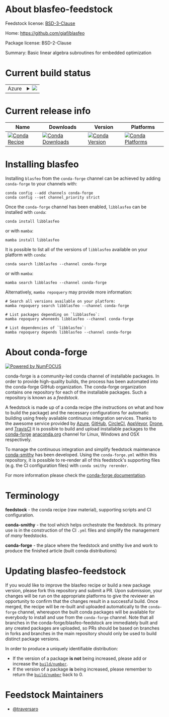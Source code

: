 About blasfeo-feedstock
=======================

Feedstock license: [BSD-3-Clause](https://github.com/conda-forge/blasfeo-feedstock/blob/main/LICENSE.txt)

Home: https://github.com/giaf/blasfeo

Package license: BSD-2-Clause

Summary: Basic linear algebra subroutines for embedded optimization

Current build status
====================


<table>
    
  <tr>
    <td>Azure</td>
    <td>
      <details>
        <summary>
          <a href="https://dev.azure.com/conda-forge/feedstock-builds/_build/latest?definitionId=23103&branchName=main">
            <img src="https://dev.azure.com/conda-forge/feedstock-builds/_apis/build/status/blasfeo-feedstock?branchName=main">
          </a>
        </summary>
        <table>
          <thead><tr><th>Variant</th><th>Status</th></tr></thead>
          <tbody><tr>
              <td>linux_64</td>
              <td>
                <a href="https://dev.azure.com/conda-forge/feedstock-builds/_build/latest?definitionId=23103&branchName=main">
                  <img src="https://dev.azure.com/conda-forge/feedstock-builds/_apis/build/status/blasfeo-feedstock?branchName=main&jobName=linux&configuration=linux%20linux_64_" alt="variant">
                </a>
              </td>
            </tr>
          </tbody>
        </table>
      </details>
    </td>
  </tr>
</table>

Current release info
====================

| Name | Downloads | Version | Platforms |
| --- | --- | --- | --- |
| [![Conda Recipe](https://img.shields.io/badge/recipe-libblasfeo-green.svg)](https://anaconda.org/conda-forge/libblasfeo) | [![Conda Downloads](https://img.shields.io/conda/dn/conda-forge/libblasfeo.svg)](https://anaconda.org/conda-forge/libblasfeo) | [![Conda Version](https://img.shields.io/conda/vn/conda-forge/libblasfeo.svg)](https://anaconda.org/conda-forge/libblasfeo) | [![Conda Platforms](https://img.shields.io/conda/pn/conda-forge/libblasfeo.svg)](https://anaconda.org/conda-forge/libblasfeo) |

Installing blasfeo
==================

Installing `blasfeo` from the `conda-forge` channel can be achieved by adding `conda-forge` to your channels with:

```
conda config --add channels conda-forge
conda config --set channel_priority strict
```

Once the `conda-forge` channel has been enabled, `libblasfeo` can be installed with `conda`:

```
conda install libblasfeo
```

or with `mamba`:

```
mamba install libblasfeo
```

It is possible to list all of the versions of `libblasfeo` available on your platform with `conda`:

```
conda search libblasfeo --channel conda-forge
```

or with `mamba`:

```
mamba search libblasfeo --channel conda-forge
```

Alternatively, `mamba repoquery` may provide more information:

```
# Search all versions available on your platform:
mamba repoquery search libblasfeo --channel conda-forge

# List packages depending on `libblasfeo`:
mamba repoquery whoneeds libblasfeo --channel conda-forge

# List dependencies of `libblasfeo`:
mamba repoquery depends libblasfeo --channel conda-forge
```


About conda-forge
=================

[![Powered by
NumFOCUS](https://img.shields.io/badge/powered%20by-NumFOCUS-orange.svg?style=flat&colorA=E1523D&colorB=007D8A)](https://numfocus.org)

conda-forge is a community-led conda channel of installable packages.
In order to provide high-quality builds, the process has been automated into the
conda-forge GitHub organization. The conda-forge organization contains one repository
for each of the installable packages. Such a repository is known as a *feedstock*.

A feedstock is made up of a conda recipe (the instructions on what and how to build
the package) and the necessary configurations for automatic building using freely
available continuous integration services. Thanks to the awesome service provided by
[Azure](https://azure.microsoft.com/en-us/services/devops/), [GitHub](https://github.com/),
[CircleCI](https://circleci.com/), [AppVeyor](https://www.appveyor.com/),
[Drone](https://cloud.drone.io/welcome), and [TravisCI](https://travis-ci.com/)
it is possible to build and upload installable packages to the
[conda-forge](https://anaconda.org/conda-forge) [anaconda.org](https://anaconda.org/)
channel for Linux, Windows and OSX respectively.

To manage the continuous integration and simplify feedstock maintenance
[conda-smithy](https://github.com/conda-forge/conda-smithy) has been developed.
Using the ``conda-forge.yml`` within this repository, it is possible to re-render all of
this feedstock's supporting files (e.g. the CI configuration files) with ``conda smithy rerender``.

For more information please check the [conda-forge documentation](https://conda-forge.org/docs/).

Terminology
===========

**feedstock** - the conda recipe (raw material), supporting scripts and CI configuration.

**conda-smithy** - the tool which helps orchestrate the feedstock.
                   Its primary use is in the construction of the CI ``.yml`` files
                   and simplify the management of *many* feedstocks.

**conda-forge** - the place where the feedstock and smithy live and work to
                  produce the finished article (built conda distributions)


Updating blasfeo-feedstock
==========================

If you would like to improve the blasfeo recipe or build a new
package version, please fork this repository and submit a PR. Upon submission,
your changes will be run on the appropriate platforms to give the reviewer an
opportunity to confirm that the changes result in a successful build. Once
merged, the recipe will be re-built and uploaded automatically to the
`conda-forge` channel, whereupon the built conda packages will be available for
everybody to install and use from the `conda-forge` channel.
Note that all branches in the conda-forge/blasfeo-feedstock are
immediately built and any created packages are uploaded, so PRs should be based
on branches in forks and branches in the main repository should only be used to
build distinct package versions.

In order to produce a uniquely identifiable distribution:
 * If the version of a package **is not** being increased, please add or increase
   the [``build/number``](https://docs.conda.io/projects/conda-build/en/latest/resources/define-metadata.html#build-number-and-string).
 * If the version of a package **is** being increased, please remember to return
   the [``build/number``](https://docs.conda.io/projects/conda-build/en/latest/resources/define-metadata.html#build-number-and-string)
   back to 0.

Feedstock Maintainers
=====================

* [@traversaro](https://github.com/traversaro/)

